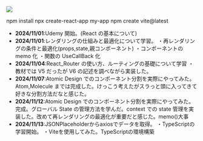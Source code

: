 <img src="https://img.shields.io/badge/-React-20232A?style=for-the-badge&logo=react&logoColor=61DAFB">

 npm install
 npx create-react-app my-app
 npm create vite@latest

- **2024/11/01**:Udemy 開始。(React の基本について)
- **2024/11/01**:レンダリングの仕組みと最適化について学習。
  ・再レンダリングの条件と最適化(props,state,親コンポーネント)
  ・コンポーネントの memo 化
  ・関数の UseCallBack 化
- **2024/11/04**:React_Router の使い方、ルーティングの基礎について学習
  ・教材では V5 だったが V6 の記述を調べながら実装した。
- **2024/11/07**:Atomic Design でのコンポーネント分割を実際にやってみた。Atom,Molecule までは完成した。けっこう考えたがスラっと頭に入ってきて好きな分割方法だなと感じた。
- **2024/11/12**:Atomic Design でのコンポーネント分割を実際にやってみた。完成。グローバル State の管理方法を学んだ。context での state 管理を実装した。改めて再レンダリングの最適化が重要だと感じた。memo()大事
- **2024/11/13**:JSONPlaceholderからaxiosでデータを取得。
  ・TypeScriptの学習開始。
  ・Viteを使用してみた。TypeScriptの環境構築

